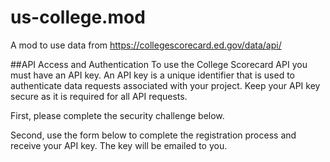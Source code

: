 # us-college.mod
A mod to use data from https://collegescorecard.ed.gov/data/api/

##API Access and Authentication
To use the College Scorecard API you must have an API key. An API key is a unique identifier that is used to authenticate data requests associated with your project. Keep your API key secure as it is required for all API requests.

First, please complete the security challenge below. 

Second, use the form below to complete the registration process and receive your API key. The key will be emailed to you.
